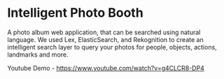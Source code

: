 # Intelligent Photo Booth

A photo album web application, that can be searched using natural language. We used Lex, ElasticSearch, and Rekognition to create an intelligent search layer to query your photos for people, objects, actions, landmarks and more.

Youtube Demo - https://www.youtube.com/watch?v=g4CLCR8-DP4
